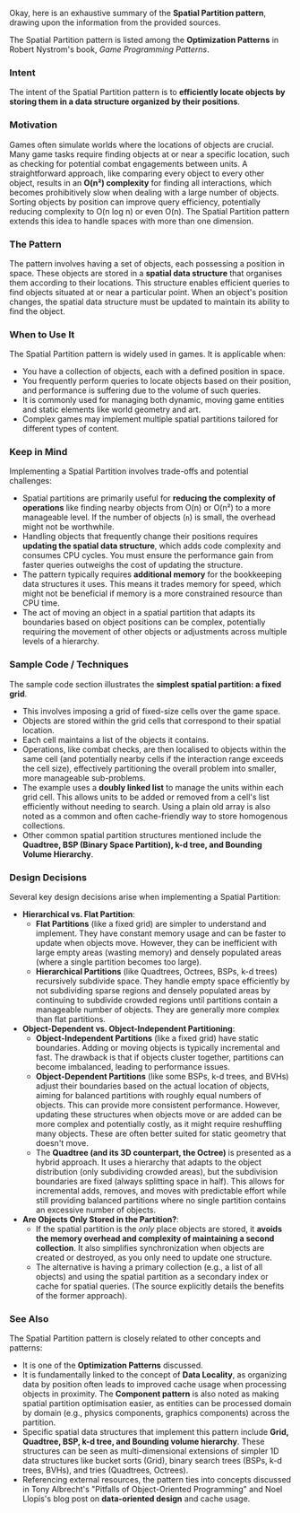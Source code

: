 Okay, here is an exhaustive summary of the **Spatial Partition pattern**, drawing upon the information from the provided sources.

The Spatial Partition pattern is listed among the **Optimization Patterns** in Robert Nystrom's book, *Game Programming Patterns*.

### Intent

The intent of the Spatial Partition pattern is to **efficiently locate objects by storing them in a data structure organized by their positions**.

### Motivation

Games often simulate worlds where the locations of objects are crucial. Many game tasks require finding objects at or near a specific location, such as checking for potential combat engagements between units. A straightforward approach, like comparing every object to every other object, results in an **O(n²) complexity** for finding all interactions, which becomes prohibitively slow when dealing with a large number of objects. Sorting objects by position can improve query efficiency, potentially reducing complexity to O(n log n) or even O(n). The Spatial Partition pattern extends this idea to handle spaces with more than one dimension.

### The Pattern

The pattern involves having a set of objects, each possessing a position in space. These objects are stored in a **spatial data structure** that organises them according to their locations. This structure enables efficient queries to find objects situated at or near a particular point. When an object's position changes, the spatial data structure must be updated to maintain its ability to find the object.

### When to Use It

The Spatial Partition pattern is widely used in games. It is applicable when:

- You have a collection of objects, each with a defined position in space.
- You frequently perform queries to locate objects based on their position, and performance is suffering due to the volume of such queries.
- It is commonly used for managing both dynamic, moving game entities and static elements like world geometry and art.
- Complex games may implement multiple spatial partitions tailored for different types of content.

### Keep in Mind

Implementing a Spatial Partition involves trade-offs and potential challenges:

- Spatial partitions are primarily useful for **reducing the complexity of operations** like finding nearby objects from O(n) or O(n²) to a more manageable level. If the number of objects (`n`) is small, the overhead might not be worthwhile.
- Handling objects that frequently change their positions requires **updating the spatial data structure**, which adds code complexity and consumes CPU cycles. You must ensure the performance gain from faster queries outweighs the cost of updating the structure.
- The pattern typically requires **additional memory** for the bookkeeping data structures it uses. This means it trades memory for speed, which might not be beneficial if memory is a more constrained resource than CPU time.
- The act of moving an object in a spatial partition that adapts its boundaries based on object positions can be complex, potentially requiring the movement of other objects or adjustments across multiple levels of a hierarchy.

### Sample Code / Techniques

The sample code section illustrates the **simplest spatial partition: a fixed grid**.

- This involves imposing a grid of fixed-size cells over the game space.
- Objects are stored within the grid cells that correspond to their spatial location.
- Each cell maintains a list of the objects it contains.
- Operations, like combat checks, are then localised to objects within the same cell (and potentially nearby cells if the interaction range exceeds the cell size), effectively partitioning the overall problem into smaller, more manageable sub-problems.
- The example uses a **doubly linked list** to manage the units within each grid cell. This allows units to be added or removed from a cell's list efficiently without needing to search. Using a plain old array is also noted as a common and often cache-friendly way to store homogenous collections.
- Other common spatial partition structures mentioned include the **Quadtree, BSP (Binary Space Partition), k-d tree, and Bounding Volume Hierarchy**.

### Design Decisions

Several key design decisions arise when implementing a Spatial Partition:

- **Hierarchical vs. Flat Partition**:
    - **Flat Partitions** (like a fixed grid) are simpler to understand and implement. They have constant memory usage and can be faster to update when objects move. However, they can be inefficient with large empty areas (wasting memory) and densely populated areas (where a single partition becomes too large).
    - **Hierarchical Partitions** (like Quadtrees, Octrees, BSPs, k-d trees) recursively subdivide space. They handle empty space efficiently by not subdividing sparse regions and densely populated areas by continuing to subdivide crowded regions until partitions contain a manageable number of objects. They are generally more complex than flat partitions.
- **Object-Dependent vs. Object-Independent Partitioning**:
    - **Object-Independent Partitions** (like a fixed grid) have static boundaries. Adding or moving objects is typically incremental and fast. The drawback is that if objects cluster together, partitions can become imbalanced, leading to performance issues.
    - **Object-Dependent Partitions** (like some BSPs, k-d trees, and BVHs) adjust their boundaries based on the actual location of objects, aiming for balanced partitions with roughly equal numbers of objects. This can provide more consistent performance. However, updating these structures when objects move or are added can be more complex and potentially costly, as it might require reshuffling many objects. These are often better suited for static geometry that doesn't move.
    - The **Quadtree (and its 3D counterpart, the Octree)** is presented as a hybrid approach. It uses a hierarchy that adapts to the object distribution (only subdividing crowded areas), but the subdivision boundaries are fixed (always splitting space in half). This allows for incremental adds, removes, and moves with predictable effort while still providing balanced partitions where no single partition contains an excessive number of objects.
- **Are Objects Only Stored in the Partition?**:
    - If the spatial partition is the *only* place objects are stored, it **avoids the memory overhead and complexity of maintaining a second collection**. It also simplifies synchronization when objects are created or destroyed, as you only need to update one structure.
    - The alternative is having a primary collection (e.g., a list of all objects) and using the spatial partition as a secondary index or cache for spatial queries. (The source explicitly details the benefits of the former approach).

### See Also

The Spatial Partition pattern is closely related to other concepts and patterns:

- It is one of the **Optimization Patterns** discussed.
- It is fundamentally linked to the concept of **Data Locality**, as organizing data by position often leads to improved cache usage when processing objects in proximity. The **Component pattern** is also noted as making spatial partition optimisation easier, as entities can be processed domain by domain (e.g., physics components, graphics components) across the partition.
- Specific spatial data structures that implement this pattern include **Grid, Quadtree, BSP, k-d tree, and Bounding volume hierarchy**. These structures can be seen as multi-dimensional extensions of simpler 1D data structures like bucket sorts (Grid), binary search trees (BSPs, k-d trees, BVHs), and tries (Quadtrees, Octrees).
- Referencing external resources, the pattern ties into concepts discussed in Tony Albrecht's "Pitfalls of Object-Oriented Programming" and Noel Llopis's blog post on **data-oriented design** and cache usage.
